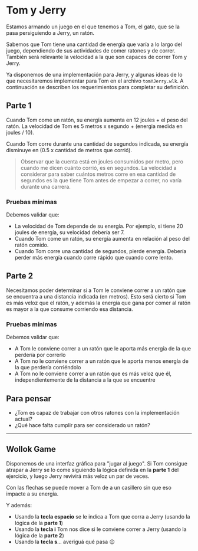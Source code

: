 # Tom y Jerry

Estamos armando un juego en el que tenemos a Tom, el gato, que se la pasa persiguiendo a Jerry, un ratón.

Sabemos que Tom tiene una cantidad de energía que varía a lo largo del juego, dependiendo de sus actividades de comer ratones y de correr. También será relevante la velocidad a la que son capaces de correr Tom y Jerry.

Ya disponemos de una implementación para Jerry, y algunas ideas de lo que necesitaremos implementar para Tom en el archivo `tomYJerry.wlk`. A continuación se describen los requerimientos para completar su definición.

## Parte 1

Cuando Tom come un ratón, su energía aumenta en 12 joules + el peso del ratón. La velocidad de Tom es 5 metros x segundo + (energia medida en joules / 10). 

Cuando Tom corre durante una cantidad de segundos indicada, su energía disminuye en (0.5 x cantidad de metros que corrió).

> Observar que la cuenta está en joules consumidos por metro, pero cuando me dicen cuánto corrió, es en segundos. La velocidad a considerar para saber cuántos metros corre en esa cantidad de segundos es la que tiene Tom antes de empezar a correr, no varía durante una carrera.

### Pruebas mínimas

Debemos validar que:
- La velocidad de Tom depende de su energía. Por ejemplo, si tiene 20 joules de energía, su velocidad debería ser 7.
- Cuando Tom come un ratón, su energía aumenta en relación al peso del ratón comido.
- Cuando Tom corre una cantidad de segundos, pierde energía. Debería perder más energía cuando corre rápido que cuando corre lento.

## Parte 2

Necesitamos poder determinar si a Tom le conviene correr a un ratón que se encuentra a una distancia indicada (en metros). Esto será cierto si Tom es más veloz que el ratón, y además la energía que gana por comer al ratón es mayor a la que consume corriendo esa distancia.

### Pruebas mínimas

Debemos validar que:
- A Tom le conviene correr a un ratón que le aporta más energía de la que perdería por correrlo
- A Tom no le conviene correr a un ratón que le aporta menos energía de la que perdería corriéndolo
- A Tom no le conviene correr a un ratón que es más veloz que él, independientemente de la distancia a la que se encuentre

## Para pensar

- ¿Tom es capaz de trabajar con otros ratones con la implementación actual?
- ¿Qué hace falta cumplir para ser considerado un ratón?

---------

## Wollok Game

Disponemos de una interfaz gráfica para "jugar al juego". Si Tom consigue atrapar a Jerry se lo come siguiendo la lógica definida en la **parte 1** del ejercicio, y luego Jerry revivirá más veloz un par de veces.

Con las flechas se puede mover a Tom de a un casillero sin que eso impacte a su energía. 

Y además:
- Usando la **tecla espacio** se le indica a Tom que corra a Jerry (usando la lógica de la **parte 1**)
- Usando la **tecla i** Tom nos dice si le conviene correr a Jerry (usando la lógica de la **parte 2**)
- Usando la **tecla s**... averiguá qué pasa :wink: